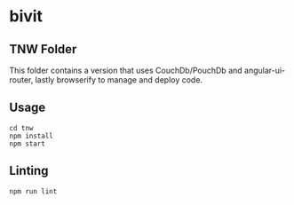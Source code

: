 # bivit

## TNW Folder

This folder contains a version that uses CouchDb/PouchDb and angular-ui-router, lastly browserify to manage and deploy code.

## Usage

```
cd tnw
npm install
npm start
```

## Linting

```
npm run lint
```

